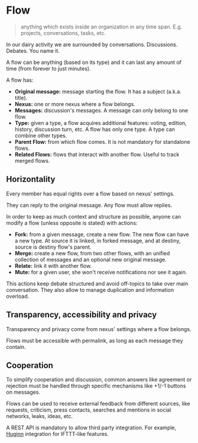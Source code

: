 # Flow

> anything which exists inside an organization in any time span. E.g. projects, conversations, tasks, etc.

In our dairy activity we are surrounded by conversations. Discussions. Debates. You name it.

A flow can be anything (based on its type) and it can last any amount of time (from forever to just minutes).

A flow has:

* **Original message:** message starting the flow. It has a subject (a.k.a. title).
* **Nexus:** one or more nexus where a flow belongs.
* **Messages:** discussion's messages. A message can only belong to one flow.
* **Type:** given a type, a flow acquires additional features: voting, edition, history, discussion turn, etc. A flow has only one type. A type can combine other types.
* **Parent Flow:** from which flow comes. It is not mandatory for standalone flows.
* **Related Flows:** flows that interact with another flow. Useful to track merged flows.

## Horizontality

Every member has equal rights over a flow based on nexus' settings.

They can reply to the original message. Any flow must allow replies.

In order to keep as much context and structure as possible, anyone can modify a flow (unless opposite is stated) with actions:

* **Fork:** from a given message, create a new flow. The new flow can have a new type. At source it is linked, in forked message, and at destiny, source is destiny flow's parent.
* **Merge:** create a new flow, from two other flows, with an unified collection of messages and an optional new original message.
* **Relate:** link it with another flow.
* **Mute:** for a given user, she won't receive notifications nor see it again.

This actions keep debate structured and avoid off-topics to take over main conversation. They also allow to manage duplication and information overload.

## Transparency, accessibility and privacy

Transparency and privacy come from nexus' settings where a flow belongs.

Flows must be accessible with permalink, as long as each message they contain.

## Cooperation

To simplify cooperation and discussion, common answers like agreement or rejection must be handled through specific mechanisms like +1/-1 buttons on messages.

Flows can be used to receive external feedback from different sources, like requests, criticism, press contacts, searches and mentions in social networks, leaks, ideas, etc.

A REST API is mandatory to allow third party integration. For example, [Huginn](https://github.com/cantino/huginn) integration for IFTTT-like features.

